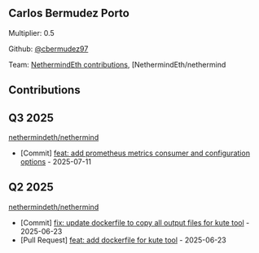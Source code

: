 
## Carlos Bermudez Porto
Multiplier: 0.5

Github: [@cbermudez97](https://github.com/cbermudez97)

Team: [NethermindEth contributions](https://github.com/cbermudez97?org=NethermindEth), [NethermindEth/nethermind

## Contributions

## Q3 2025


[nethermindeth/nethermind](https://github.com/nethermindeth/nethermind)
* [Commit] [feat: add prometheus metrics consumer and configuration options](https://github.com/NethermindEth/nethermind/commit/788d75b6db7889f253fe99348804d345fd9545eb) - 2025-07-11
## Q2 2025

[nethermindeth/nethermind](https://github.com/nethermindeth/nethermind)
* [Commit] [fix: update dockerfile to copy all output files for kute tool](https://github.com/NethermindEth/nethermind/commit/0cb44c06ab972f42106960dda8ec0a466f5a4a55) - 2025-06-23
* [Pull Request] [feat: add dockerfile for kute tool](https://github.com/NethermindEth/nethermind/pull/8841) - 2025-06-23
